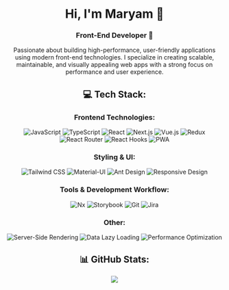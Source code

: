<h1 align="center">
  Hi, I'm Maryam 👋
</h1>

<h3 align="center">
  Front-End Developer 🚀
</h3>

<p align="center">
  Passionate about building high-performance, user-friendly applications using modern front-end technologies.  
  I specialize in creating scalable, maintainable, and visually appealing web apps with a strong focus on performance and user experience.
</p>

<div align="center">

## 💻 Tech Stack:

### Frontend Technologies:

![JavaScript](https://img.shields.io/badge/JavaScript-%23F7DF1E.svg?logo=JavaScript&logoColor=white)
![TypeScript](https://img.shields.io/badge/typescript-%23007ACC.svg?logo=typescript&logoColor=white)
![React](https://img.shields.io/badge/react-%2320232a.svg?logo=react&logoColor=%2361DAFB)
![Next.js](https://img.shields.io/badge/Next-black?logo=next.js&logoColor=white)
![Vue.js](https://img.shields.io/badge/Vue.js-4FC08D?logo=vue.js&logoColor=white)
![Redux](https://img.shields.io/badge/Redux-764ABC?logo=redux&logoColor=white)
![React Router](https://img.shields.io/badge/React_Router-CA4245?logo=react-router&logoColor=white)
![React Hooks](https://img.shields.io/badge/React_Hooks-61DAFB?logo=react&logoColor=white)
![PWA](https://img.shields.io/badge/PWA-5A0FC8?logo=pwa&logoColor=white)

### Styling & UI:

![Tailwind CSS](https://img.shields.io/badge/Tailwind_CSS-38B2AC?logo=tailwind-css&logoColor=white)
![Material-UI](https://img.shields.io/badge/Material--UI-007FFF?logo=mui&logoColor=white)
![Ant Design](https://img.shields.io/badge/Ant_Design-0170FE?logo=antdesign&logoColor=white)
![Responsive Design](https://img.shields.io/badge/Responsive_Design-32CD32?logo=css3&logoColor=white)

### Tools & Development Workflow:

![Nx](https://img.shields.io/badge/Nx-Monorepo-blue?logo=nx&logoColor=white)
![Storybook](https://img.shields.io/badge/Storybook-FF4785?logo=storybook&logoColor=white)
![Git](https://img.shields.io/badge/Git-F05032?logo=git&logoColor=white)
![Jira](https://img.shields.io/badge/Jira-0052CC?logo=jira&logoColor=white)

### Other:

![Server-Side Rendering](https://img.shields.io/badge/SSR-000000?logo=next.js&logoColor=white)
![Data Lazy Loading](https://img.shields.io/badge/Data_Lazy_Loading-8B0000?logo=database&logoColor=white)
![Performance Optimization](https://img.shields.io/badge/Performance_Optimization-FFD700?logo=fastly&logoColor=black)

## 📊 GitHub Stats:

![](https://github-readme-stats.vercel.app/api/?username=maryamabdi76&show_icons=true)

</div>
